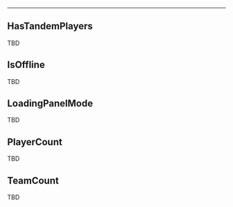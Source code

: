 ___

## HasTandemPlayers

TBD

## IsOffline

TBD

## LoadingPanelMode

TBD

## PlayerCount

TBD

## TeamCount

TBD
